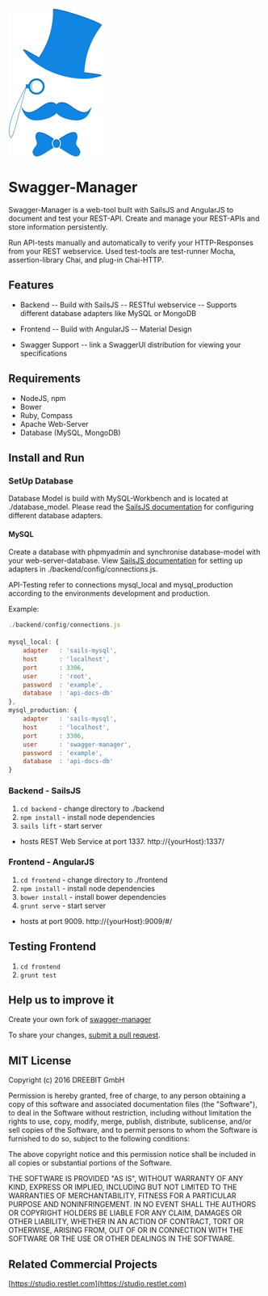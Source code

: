 ![Swagger-Manager](./psd/logo.png "Swagger-Manager")

# Swagger-Manager

Swagger-Manager is a web-tool built with SailsJS and AngularJS to document and test your REST-API. Create and manage your REST-APIs and store information persistently.

Run API-tests manually and automatically to verify your HTTP-Responses from your REST webservice. Used test-tools are test-runner Mocha, assertion-library Chai, and plug-in Chai-HTTP.

## Features

- Backend
-- Build with SailsJS
-- RESTful webservice
-- Supports different database adapters like MySQL or MongoDB

- Frontend
-- Build with AngularJS
-- Material Design

- Swagger Support
-- link a SwaggerUI distribution for viewing your specifications

## Requirements

- NodeJS, npm
- Bower
- Ruby, Compass
- Apache Web-Server
- Database (MySQL, MongoDB)

## Install and Run

### SetUp Database

Database Model is build with MySQL-Workbench and is located at ./database_model. Please read the [SailsJS documentation](http://sailsjs.org/) for configuring different database adapters.

#### MySQL

Create a database with phpmyadmin and synchronise database-model with your web-server-database.
View [SailsJS documentation](http://sailsjs.org/) for setting up adapters in ./backend/config/connections.js.

API-Testing refer to connections mysql_local and mysql_production according to the environments development and production.

Example:

```javascript
./backend/config/connections.js

mysql_local: {
    adapter   : 'sails-mysql',
    host      : 'localhost',
    port      : 3306,
    user      : 'root',
    password  : 'example',
    database  : 'api-docs-db'
},
mysql_production: {
    adapter   : 'sails-mysql',
    host      : 'localhost',
    port      : 3306,
    user      : 'swagger-manager',
    password  : 'example',
    database  : 'api-docs-db'
}
```

### Backend - SailsJS

1. `cd backend` - change directory to ./backend
2. `npm install` - install node dependencies
3. `sails lift` - start server

- hosts REST Web Service at port 1337. http://{yourHost}:1337/

### Frontend - AngularJS

1. `cd frontend` - change directory to ./frontend
2. `npm install` - install node dependencies
3. `bower install` - install bower dependencies
4. `grunt serve` - start server

- hosts at port 9009. http://{yourHost}:9009/#/

## Testing Frontend

1. `cd frontend`
2. `grunt test`

## Help us to improve it

Create your own fork of [swagger-manager](https://github.com/DREEBIT/swagger-manager)

To share your changes, [submit a pull request](https://github.com/DREEBIT/swagger-manager/pull/new/master).

## MIT License

Copyright (c) 2016 DREEBIT GmbH

Permission is hereby granted, free of charge, to any person obtaining a copy of this software and associated documentation files (the "Software"), to deal in the Software without restriction, including without limitation the rights to use, copy, modify, merge, publish, distribute, sublicense, and/or sell copies of the Software, and to permit persons to whom the Software is furnished to do so, subject to the following conditions:

The above copyright notice and this permission notice shall be included in all copies or substantial portions of the Software.

THE SOFTWARE IS PROVIDED "AS IS", WITHOUT WARRANTY OF ANY KIND, EXPRESS OR IMPLIED, INCLUDING BUT NOT LIMITED TO THE WARRANTIES OF MERCHANTABILITY, FITNESS FOR A PARTICULAR PURPOSE AND NONINFRINGEMENT. IN NO EVENT SHALL THE AUTHORS OR COPYRIGHT HOLDERS BE LIABLE FOR ANY CLAIM, DAMAGES OR OTHER LIABILITY, WHETHER IN AN ACTION OF CONTRACT, TORT OR OTHERWISE, ARISING FROM, OUT OF OR IN CONNECTION WITH THE SOFTWARE OR THE USE OR OTHER DEALINGS IN THE SOFTWARE.

## Related Commercial Projects

[https://studio.restlet.com](https://studio.restlet.com)
